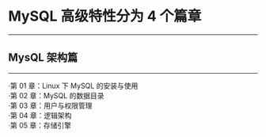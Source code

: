 # MySQL 高级特性分为 4 个篇章
***
## MysQL 架构篇
***
·第 01 章：Linux 下 MySQL 的安装与使用  
·第 02 章：MySQL 的数据目录  
·第 03 章：用户与权限管理  
·第 04 章：逻辑架构  
·第 05 章：存储引擎  



